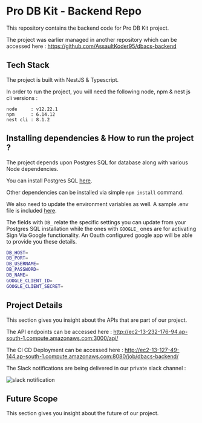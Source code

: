 # Pro DB Kit - Backend Repo

This repository contains the backend code for Pro DB Kit project.

The project was earlier managed in another repository which can be accessed here : https://github.com/AssaultKoder95/dbacs-backend

## Tech Stack

The project is built with NestJS & Typescript.

In order to run the project, you will need the following node, npm & nest js cli versions :

```
node     : v12.22.1
npm      : 6.14.12
nest cli : 8.1.2
```

## Installing dependencies & How to run the project ?

The project depends upon Postgres SQL for database along with various Node dependencies.

You can install Postgres SQL [here](https://www.postgresql.org/download/).

Other dependencies can be installed via simple `npm install` command.

We also need to update the environment variables as well. A sample .env file is included [here](https://github.com/pesto-students/n8-prodbkit-service-epsilon-8/blob/master/.env.sample).

The fields with `DB_` relate the specific settings you can update from your Postgres SQL installation while the ones with `GOOGLE_` ones are for activating Sign Via Google functionality. An Oauth configured google app will be able to provide you these details.

```bash
DB_HOST=
DB_PORT=
DB_USERNAME=
DB_PASSWORD=
DB_NAME=
GOOGLE_CLIENT_ID=
GOOGLE_CLIENT_SECRET=
```

## Project Details

This section gives you insight about the APIs that are part of our project.

The API endpoints can be accessed here : http://ec2-13-232-176-94.ap-south-1.compute.amazonaws.com:3000/api/

The CI CD Deployment can be accessed here : http://ec2-13-127-49-144.ap-south-1.compute.amazonaws.com:8080/job/dbacs-backend/

The Slack notifications are being delivered in our private slack channel :

![slack notification](https://ik.imagekit.io/cbe92xj3y66/Screenshot_2021-10-31_at_12.23.37_PM__KbbJUQS66f.png)

## Future Scope

This section gives you insight about the future of our project.
